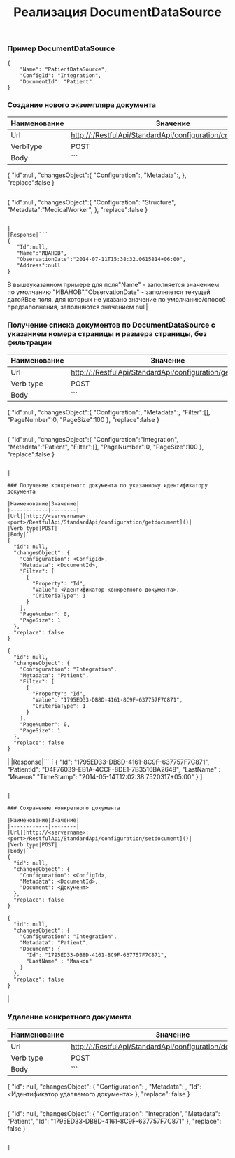 ﻿---
layout: default
title: Реализация DocumentDataSource
position: 0
categories: 
tags: 
---

### Пример DocumentDataSource

```
{
    "Name": "PatientDataSource",
    "ConfigId": "Integration",
    "DocumentId": "Patient"
}
```

### Создание нового экземпляра документа

|Наименование|Значение|
|------------|--------|
|Url|[http://<servername>:<port>/RestfulApi/StandardApi/configuration/createdocument]()|
|VerbType|POST|
|Body|```
{
   "id":null,
   "changesObject":{
      "Configuration":<ConfigId>,
      "Metadata":<DocumentId>,
   },
   "replace":false
}
```

```
{
   "id":null,
   "changesObject":{
      "Configuration": "Structure",
      "Metadata":"MedicalWorker",
   },
   "replace":false
}
```

|
|Response|```
{
   "Id":null,
   "Name":"ИВАНОВ",
   "ObservationDate":"2014-07-11T15:38:32.0615814+06:00",
   "Address":null
}
```

В вышеуказанном примере для поля"Name" - заполняется значением по умолчанию "ИВАНОВ","ObservationDate" - заполняется текущей датойВсе поля, для которых не указано значение по умолчанию/способ предзаполнения, заполняются значением null|

### Получение списка документов по DocumentDataSource с указанием номера страницы и размера страницы, без фильтрации

|Наименование|Значение|
|------------|--------|
|Url|[http://<servername>:<port>/RestfulApi/StandardApi/configuration/getdocument]()|
|Verb type|POST|
|Body|```
{
   "id":null,
   "changesObject":{
      "Configuration":<ConfigId>,
      "Metadata":<DocumentId>,
      "Filter":[],
      "PageNumber":0,
      "PageSize":100
   },
   "replace":false
}
```

```
{
   "id":null,
   "changesObject":{
      "Configuration":"Integration",
      "Metadata":"Patient",
      "Filter":[],
      "PageNumber":0,
      "PageSize":100
   },
   "replace":false
}
```

|

### Получение конкретного документа по указанному идентификатору документа

|Наименование|Значение|
|------------|--------|
|Url|[http://<servername>:<port>/RestfulApi/StandardApi/configuration/getdocument]()|
|Verb type|POST|
|Body|```
{
  "id": null,
  "changesObject": {
    "Configuration": <ConfigId>,
    "Metadata": <DocumentId>,
    "Filter": [
      {
        "Property": "Id",
        "Value": <Идентификатор конкретного документа>,
        "CriteriaType": 1
      }
    ],
    "PageNumber": 0,
    "PageSize": 1
  },
  "replace": false
}
```

```
{
  "id": null,
  "changesObject": {
    "Configuration": "Integration",
    "Metadata": "Patient",
    "Filter": [
      {
        "Property": "Id",
        "Value": "1795ED33-DB8D-4161-8C9F-637757F7C871",
        "CriteriaType": 1
      }
    ],
    "PageNumber": 0,
    "PageSize": 1
  },
  "replace": false
}
```

|
|Response|```
[
  {
    "Id": "1795ED33-DB8D-4161-8C9F-637757F7C871",
    "PatientId": "D4F76039-EB1A-4CCF-8DE1-7B3516BA2648",
	"LastName" : "Иванов"
    "TimeStamp": "2014-05-14T12:02:38.7520317+05:00"
  }
]
```

|

### Сохранение конкретного документа

|Наименование|Значение|
|------------|--------|
|Url|[http://<servername>:<port>/RestfulApi/StandardApi/configuration/setdocument]()|
|Verb type|POST|
|Body|```
{
  "id": null,
  "changesObject": {
    "Configuration": <ConfigId>,
    "Metadata": <DocumentId>,
    "Document": <Документ>
  },
  "replace": false
}
```

```
{
  "id": null,
  "changesObject": {
    "Configuration": "Integration",
    "Metadata": "Patient",
    "Document": {
      "Id": "1795ED33-DB8D-4161-8C9F-637757F7C871",
      "LastName" : "Иванов"  
    }
  },
  "replace": false
}
```

|

### Удаление конкретного документа

|Наименование|Значение|
|------------|--------|
|Url|[http://<servername>:<port>/RestfulApi/StandardApi/configuration/deletedocument]()|
|Verb type|POST|
|Body|```
{
  "id": null,
  "changesObject": {
    "Configuration": <ConfigId>,
    "Metadata": <DocumentId>,
    "Id": <Идентификатор удаляемого документа>
  },
  "replace": false
}
```

```
{
  "id": null,
  "changesObject": {
    "Configuration": "Integration",
    "Metadata": "Patient",
    "Id": "1795ED33-DB8D-4161-8C9F-637757F7C871"
  },
  "replace": false
}
```

|

